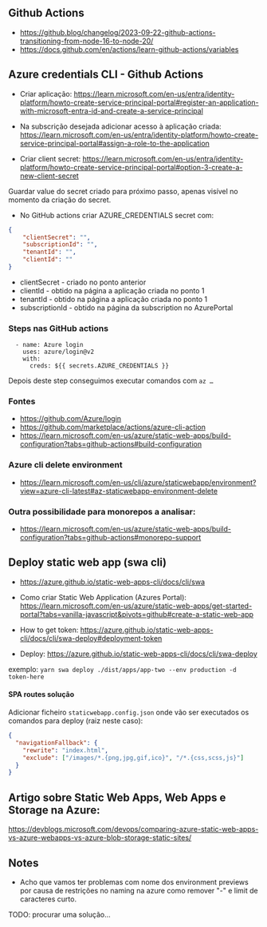 ## Github Actions
- https://github.blog/changelog/2023-09-22-github-actions-transitioning-from-node-16-to-node-20/
- https://docs.github.com/en/actions/learn-github-actions/variables

## Azure credentials CLI - Github Actions
- Criar aplicação:
https://learn.microsoft.com/en-us/entra/identity-platform/howto-create-service-principal-portal#register-an-application-with-microsoft-entra-id-and-create-a-service-principal

- Na subscrição desejada adicionar acesso à aplicação criada:
https://learn.microsoft.com/en-us/entra/identity-platform/howto-create-service-principal-portal#assign-a-role-to-the-application

- Criar client secret:
https://learn.microsoft.com/en-us/entra/identity-platform/howto-create-service-principal-portal#option-3-create-a-new-client-secret

Guardar value do secret criado para próximo passo, apenas visível no momento da criação do secret.

- No GitHub actions criar AZURE_CREDENTIALS secret com:
```json
{
    "clientSecret": "",
    "subscriptionId": "",
    "tenantId": "",
    "clientId": ""
}
```

- clientSecret - criado no ponto anterior
- clientId - obtido na página a aplicação criada no ponto 1
- tenantId - obtido na página a aplicação criada no ponto 1
- subscriptionId - obtido na página da subscription no AzurePortal

### Steps nas GitHub actions

      - name: Azure login
        uses: azure/login@v2
        with:
          creds: ${{ secrets.AZURE_CREDENTIALS }}

Depois deste step conseguimos executar comandos com `az …`

### Fontes
- https://github.com/Azure/login
- https://github.com/marketplace/actions/azure-cli-action
- https://learn.microsoft.com/en-us/azure/static-web-apps/build-configuration?tabs=github-actions#build-configuration

### Azure cli delete environment
- https://learn.microsoft.com/en-us/cli/azure/staticwebapp/environment?view=azure-cli-latest#az-staticwebapp-environment-delete

### Outra possibilidade para monorepos a analisar:
- https://learn.microsoft.com/en-us/azure/static-web-apps/build-configuration?tabs=github-actions#monorepo-support

## Deploy static web app (swa cli)
- https://azure.github.io/static-web-apps-cli/docs/cli/swa

- Como criar Static Web Application (Azures Portal): https://learn.microsoft.com/en-us/azure/static-web-apps/get-started-portal?tabs=vanilla-javascript&pivots=github#create-a-static-web-app

- How to get token: https://azure.github.io/static-web-apps-cli/docs/cli/swa-deploy#deployment-token

- Deploy: https://azure.github.io/static-web-apps-cli/docs/cli/swa-deploy

exemplo: ```yarn swa deploy ./dist/apps/app-two --env production -d token-here```

#### SPA routes solução
Adicionar ficheiro ```staticwebapp.config.json``` onde vão ser executados os comandos para deploy (raiz neste caso):

```json
{
  "navigationFallback": {
    "rewrite": "index.html",
    "exclude": ["/images/*.{png,jpg,gif,ico}", "/*.{css,scss,js}"]
  }
}
```

## Artigo sobre Static Web Apps, Web Apps e Storage na Azure:
https://devblogs.microsoft.com/devops/comparing-azure-static-web-apps-vs-azure-webapps-vs-azure-blob-storage-static-sites/

## Notes
- Acho que vamos ter problemas com nome dos environment previews por causa de restrições no naming na azure como remover "-" e limit de caracteres curto.

TODO: procurar uma solução...
